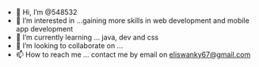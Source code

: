 - 👋 Hi, I’m @548532
- 👀 I’m interested in ...gaining more skills in web development and mobile app development
- 🌱 I’m currently learning ... java, dev and css
- 💞️ I’m looking to collaborate on ...
- 📫 How to reach me ... contact me by email on eliswanky67@gmail.com

<!---
548532/548532 is a ✨ special ✨ repository because its `README.md` (this file) appears on your GitHub profile.
You can click the Preview link to take a look at your changes.
--->
